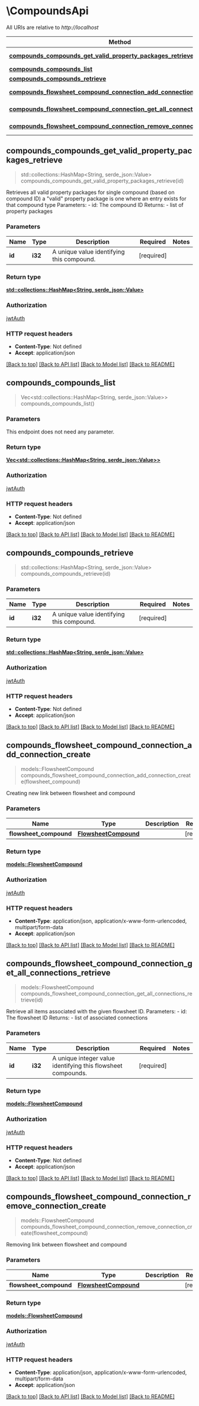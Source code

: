 # \CompoundsApi

All URIs are relative to *http://localhost*

Method | HTTP request | Description
------------- | ------------- | -------------
[**compounds_compounds_get_valid_property_packages_retrieve**](CompoundsApi.md#compounds_compounds_get_valid_property_packages_retrieve) | **GET** /api/compounds/compounds/{ID}/get_valid_property_packages/ | 
[**compounds_compounds_list**](CompoundsApi.md#compounds_compounds_list) | **GET** /api/compounds/compounds/ | 
[**compounds_compounds_retrieve**](CompoundsApi.md#compounds_compounds_retrieve) | **GET** /api/compounds/compounds/{ID}/ | 
[**compounds_flowsheet_compound_connection_add_connection_create**](CompoundsApi.md#compounds_flowsheet_compound_connection_add_connection_create) | **POST** /api/compounds/flowsheet-compound-connection/add_connection/ | 
[**compounds_flowsheet_compound_connection_get_all_connections_retrieve**](CompoundsApi.md#compounds_flowsheet_compound_connection_get_all_connections_retrieve) | **GET** /api/compounds/flowsheet-compound-connection/{id}/get_all_connections/ | 
[**compounds_flowsheet_compound_connection_remove_connection_create**](CompoundsApi.md#compounds_flowsheet_compound_connection_remove_connection_create) | **POST** /api/compounds/flowsheet-compound-connection/remove_connection/ | 



## compounds_compounds_get_valid_property_packages_retrieve

> std::collections::HashMap<String, serde_json::Value> compounds_compounds_get_valid_property_packages_retrieve(id)


Retrieves all valid property packages for single compound (based on compound ID) a \"valid\" property package is one where an entry exists for that compound type  Parameters: - id: The compound ID  Returns: - list of property packages

### Parameters


Name | Type | Description  | Required | Notes
------------- | ------------- | ------------- | ------------- | -------------
**id** | **i32** | A unique value identifying this compound. | [required] |

### Return type

[**std::collections::HashMap<String, serde_json::Value>**](serde_json::Value.md)

### Authorization

[jwtAuth](../README.md#jwtAuth)

### HTTP request headers

- **Content-Type**: Not defined
- **Accept**: application/json

[[Back to top]](#) [[Back to API list]](../README.md#documentation-for-api-endpoints) [[Back to Model list]](../README.md#documentation-for-models) [[Back to README]](../README.md)


## compounds_compounds_list

> Vec<std::collections::HashMap<String, serde_json::Value>> compounds_compounds_list()


### Parameters

This endpoint does not need any parameter.

### Return type

[**Vec<std::collections::HashMap<String, serde_json::Value>>**](std::collections::HashMap.md)

### Authorization

[jwtAuth](../README.md#jwtAuth)

### HTTP request headers

- **Content-Type**: Not defined
- **Accept**: application/json

[[Back to top]](#) [[Back to API list]](../README.md#documentation-for-api-endpoints) [[Back to Model list]](../README.md#documentation-for-models) [[Back to README]](../README.md)


## compounds_compounds_retrieve

> std::collections::HashMap<String, serde_json::Value> compounds_compounds_retrieve(id)


### Parameters


Name | Type | Description  | Required | Notes
------------- | ------------- | ------------- | ------------- | -------------
**id** | **i32** | A unique value identifying this compound. | [required] |

### Return type

[**std::collections::HashMap<String, serde_json::Value>**](serde_json::Value.md)

### Authorization

[jwtAuth](../README.md#jwtAuth)

### HTTP request headers

- **Content-Type**: Not defined
- **Accept**: application/json

[[Back to top]](#) [[Back to API list]](../README.md#documentation-for-api-endpoints) [[Back to Model list]](../README.md#documentation-for-models) [[Back to README]](../README.md)


## compounds_flowsheet_compound_connection_add_connection_create

> models::FlowsheetCompound compounds_flowsheet_compound_connection_add_connection_create(flowsheet_compound)


Creating new link between flowsheet and compound

### Parameters


Name | Type | Description  | Required | Notes
------------- | ------------- | ------------- | ------------- | -------------
**flowsheet_compound** | [**FlowsheetCompound**](FlowsheetCompound.md) |  | [required] |

### Return type

[**models::FlowsheetCompound**](FlowsheetCompound.md)

### Authorization

[jwtAuth](../README.md#jwtAuth)

### HTTP request headers

- **Content-Type**: application/json, application/x-www-form-urlencoded, multipart/form-data
- **Accept**: application/json

[[Back to top]](#) [[Back to API list]](../README.md#documentation-for-api-endpoints) [[Back to Model list]](../README.md#documentation-for-models) [[Back to README]](../README.md)


## compounds_flowsheet_compound_connection_get_all_connections_retrieve

> models::FlowsheetCompound compounds_flowsheet_compound_connection_get_all_connections_retrieve(id)


Retrieve all items associated with the given flowsheet ID.  Parameters: - id: The flowsheet ID  Returns: - list of associated connections

### Parameters


Name | Type | Description  | Required | Notes
------------- | ------------- | ------------- | ------------- | -------------
**id** | **i32** | A unique integer value identifying this flowsheet compounds. | [required] |

### Return type

[**models::FlowsheetCompound**](FlowsheetCompound.md)

### Authorization

[jwtAuth](../README.md#jwtAuth)

### HTTP request headers

- **Content-Type**: Not defined
- **Accept**: application/json

[[Back to top]](#) [[Back to API list]](../README.md#documentation-for-api-endpoints) [[Back to Model list]](../README.md#documentation-for-models) [[Back to README]](../README.md)


## compounds_flowsheet_compound_connection_remove_connection_create

> models::FlowsheetCompound compounds_flowsheet_compound_connection_remove_connection_create(flowsheet_compound)


Removing link between flowsheet and compound

### Parameters


Name | Type | Description  | Required | Notes
------------- | ------------- | ------------- | ------------- | -------------
**flowsheet_compound** | [**FlowsheetCompound**](FlowsheetCompound.md) |  | [required] |

### Return type

[**models::FlowsheetCompound**](FlowsheetCompound.md)

### Authorization

[jwtAuth](../README.md#jwtAuth)

### HTTP request headers

- **Content-Type**: application/json, application/x-www-form-urlencoded, multipart/form-data
- **Accept**: application/json

[[Back to top]](#) [[Back to API list]](../README.md#documentation-for-api-endpoints) [[Back to Model list]](../README.md#documentation-for-models) [[Back to README]](../README.md)

